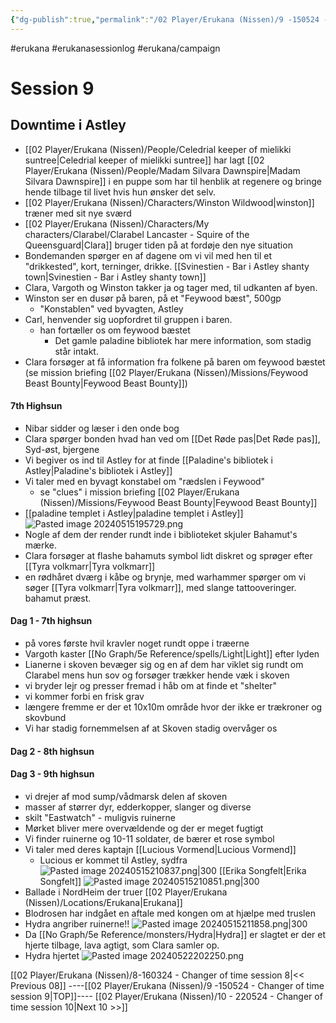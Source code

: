 ```yaml
---
{"dg-publish":true,"permalink":"/02 Player/Erukana (Nissen)/9 -150524 - Changer of time session 9/"}
---
```


#erukana #erukanasessionlog #erukana/campaign 

# Session 9 
## Downtime i Astley
- [[02 Player/Erukana (Nissen)/People/Celedrial keeper of mielikki suntree\|Celedrial keeper of mielikki suntree]] har lagt [[02 Player/Erukana (Nissen)/People/Madam Silvara Dawnspire\|Madam Silvara Dawnspire]] i en puppe som har til henblik at regenere og bringe hende tilbage til livet hvis hun ønsker det selv.
- [[02 Player/Erukana (Nissen)/Characters/Winston Wildwood\|winston]] træner med sit nye sværd
- [[02 Player/Erukana (Nissen)/Characters/My characters/Clarabel/Clarabel Lancaster - Squire of the Queensguard\|Clara]] bruger tiden på at fordøje den nye situation 
- Bondemanden spørger en af dagene om vi vil med hen til et "drikkested", kort, terninger, drikke. [[Svinestien - Bar i Astley shanty town\|Svinestien - Bar i Astley shanty town]]
- Clara, Vargoth og Winston takker ja og tager med, til udkanten af byen. 
- Winston ser en dusør på baren, på et "Feywood bæst", 500gp
	- "Konstablen" ved byvagten, Astley 
- Carl, henvender sig uopfordret til gruppen i baren. 
	- han fortæller os om feywood bæstet
		- Det gamle paladine bibliotek har mere information, som stadig står intakt.
- Clara forsøger at få information fra folkene på baren om feywood bæstet (se mission briefing [[02 Player/Erukana (Nissen)/Missions/Feywood Beast Bounty\|Feywood Beast Bounty]])
#### 7th Highsun 
- Nibar sidder og læser i den onde bog 
- Clara spørger bonden hvad han ved om [[Det Røde pas\|Det Røde pas]], Syd-øst, bjergene 
- Vi begiver os ind til Astley for at finde [[Paladine's bibliotek i Astley\|Paladine's bibliotek i Astley]] 
- Vi taler med en byvagt konstabel om "rædslen i Feywood"
	- se "clues" i mission briefing [[02 Player/Erukana (Nissen)/Missions/Feywood Beast Bounty\|Feywood Beast Bounty]]
- [[paladine templet i Astley\|paladine templet i Astley]]
![Pasted image 20240515195729.png](/img/user/10%20Attachments/Pasted%20image%2020240515195729.png)
- Nogle af dem der render rundt inde i biblioteket skjuler Bahamut's mærke.
- Clara forsøger at flashe bahamuts symbol lidt diskret og sprøger efter [[Tyra volkmarr\|Tyra volkmarr]]
- en rødhåret dværg i kåbe og brynje, med warhammer spørger om vi søger [[Tyra volkmarr\|Tyra volkmarr]], med slange tattooveringer. bahamut præst.
#### Dag 1 - 7th highsun
- på vores første hvil kravler noget rundt oppe i træerne
- Vargoth kaster [[No Graph/5e Reference/spells/Light\|Light]] efter lyden 
- Lianerne i skoven bevæger sig og en af dem har viklet sig rundt om Clarabel mens hun sov og forsøger trækker hende væk i skoven 
- vi bryder lejr og presser fremad i håb om at finde et "shelter"
- vi kommer forbi en frisk grav 
- længere fremme er der et 10x10m område hvor der ikke er trækroner og skovbund
- Vi har stadig fornemmelsen af at Skoven stadig overvåger os
#### Dag 2 - 8th highsun 
#### Dag 3 - 9th highsun 
- vi drejer af mod sump/vådmarsk delen af skoven 
- masser af størrer dyr, edderkopper, slanger og diverse 
- skilt "Eastwatch" - muligvis ruinerne 
- Mørket bliver mere overvældende og der er meget fugtigt
- Vi finder ruinerne og 10-11 soldater, de bærer et rose symbol 
- Vi taler med deres kaptajn [[Lucious Vormend\|Lucious Vormend]]
	- Lucious er kommet til Astley, sydfra 
![Pasted image 20240515210837.png|300](/img/user/10%20Attachments/Pasted%20image%2020240515210837.png)
[[Erika Songfelt\|Erika Songfelt]]
![Pasted image 20240515210851.png|300](/img/user/10%20Attachments/Pasted%20image%2020240515210851.png)
- Ballade i NordHeim der truer [[02 Player/Erukana (Nissen)/Locations/Erukana\|Erukana]] 
- Blodrosen har indgået en aftale med kongen om at hjælpe med truslen 
- Hydra angriber ruinerne!! 
![Pasted image 20240515211858.png|300](/img/user/10%20Attachments/Pasted%20image%2020240515211858.png)
- Da [[No Graph/5e Reference/monsters/Hydra\|Hydra]] er slagtet er der et hjerte tilbage, lava agtigt, som Clara samler op. 
- Hydra hjertet ![Pasted image 20240522202250.png](/img/user/10%20Attachments/Pasted%20image%2020240522202250.png)

[[02 Player/Erukana (Nissen)/8-160324 - Changer of time session 8\|<< Previous 08]] ----[[02 Player/Erukana (Nissen)/9 -150524 - Changer of time session 9\|TOP]]---- [[02 Player/Erukana (Nissen)/10 - 220524 - Changer of time session 10\|Next 10 >>]]
